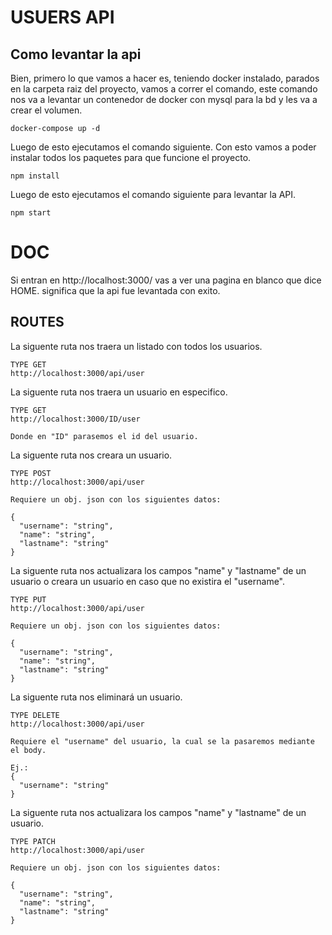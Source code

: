 # USUERS API
## Como levantar la api
Bien, primero lo que vamos a hacer es, teniendo docker instalado, parados en la carpeta raiz del proyecto, vamos a correr el comando, este comando nos va a levantar un contenedor de docker con mysql para la bd y les va a crear el volumen.
```
docker-compose up -d
```

Luego de esto ejecutamos el comando siguiente. Con esto vamos a poder instalar todos los paquetes para que funcione el proyecto.
```
npm install
```

Luego de esto ejecutamos el comando siguiente para levantar la API.
```
npm start
```
# DOC

Si entran en http://localhost:3000/ vas a ver una pagina en blanco que dice HOME. significa que la api fue levantada con exito.

## ROUTES

La siguente ruta nos traera un listado con todos los usuarios.

```
TYPE GET
http://localhost:3000/api/user
```

La siguente ruta nos traera un usuario en especifico.

```
TYPE GET
http://localhost:3000/ID/user

Donde en "ID" parasemos el id del usuario.
```

La siguente ruta nos creara un usuario.

```
TYPE POST
http://localhost:3000/api/user

Requiere un obj. json con los siguientes datos:

{
  "username": "string",
  "name": "string",
  "lastname": "string"
}
```

La siguente ruta nos actualizara los campos "name" y "lastname" de un usuario o creara un usuario en caso que no existira el "username".

```
TYPE PUT
http://localhost:3000/api/user

Requiere un obj. json con los siguientes datos:

{
  "username": "string",
  "name": "string",
  "lastname": "string"
}
```

La siguente ruta nos eliminará un usuario.

```
TYPE DELETE
http://localhost:3000/api/user

Requiere el "username" del usuario, la cual se la pasaremos mediante el body.

Ej.:
{
  "username": "string"
}

```

La siguente ruta nos actualizara los campos "name" y "lastname" de un usuario.

```
TYPE PATCH
http://localhost:3000/api/user

Requiere un obj. json con los siguientes datos:

{
  "username": "string",
  "name": "string",
  "lastname": "string"
}
```

